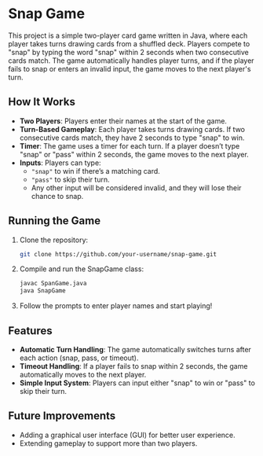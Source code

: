 # Snap Game

This project is a simple two-player card game written in Java, where each player takes turns drawing cards from a shuffled deck. Players compete to "snap" by typing the word "snap" within 2 seconds when two consecutive cards match. The game automatically handles player turns, and if the player fails to snap or enters an invalid input, the game moves to the next player's turn.

## How It Works

- **Two Players**: Players enter their names at the start of the game.
- **Turn-Based Gameplay**: Each player takes turns drawing cards. If two consecutive cards match, they have 2 seconds to type "snap" to win.
- **Timer**: The game uses a timer for each turn. If a player doesn’t type "snap" or "pass" within 2 seconds, the game moves to the next player.
- **Inputs**: Players can type:
  - `"snap"` to win if there’s a matching card.
  - `"pass"` to skip their turn.
  - Any other input will be considered invalid, and they will lose their chance to snap.

## Running the Game

1. Clone the repository:
   ```bash
   git clone https://github.com/your-username/snap-game.git
2. Compile and run the SnapGame class:
    ```bash
    javac SpanGame.java
    java SnapGame

3. Follow the prompts to enter player names and start playing!

## Features
- **Automatic Turn Handling**: The game automatically switches turns after each action (snap, pass, or timeout).
- **Timeout Handling**: If a player fails to snap within 2 seconds, the game automatically moves to the next player.
- **Simple Input System**: Players can input either "snap" to win or "pass" to skip their turn.

## Future Improvements
- Adding a graphical user interface (GUI) for better user experience.
- Extending gameplay to support more than two players.

